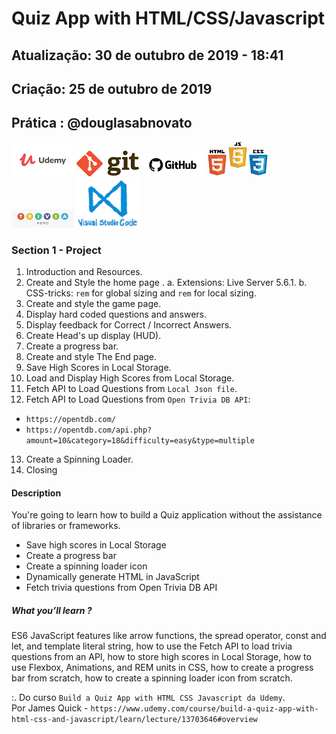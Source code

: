 # Quiz App with HTML/CSS/Javascript

## Atualização: 30 de outubro de 2019 - 18:41
## Criação: 25 de outubro de 2019
## Prática : @douglasabnovato

![Udemy](/images/logo-udemy.png)
![Git](/images/logo-git.png)
![GitHub](/images/logo-github.png)
![HTML/CSS/JS](/images/logo-html-css-js.jpeg)
![TRIVIA](/images/logo-trivia.jpg)
![VSCode](/images/logo-VSCode.png) 

### Section 1 - Project
1. Introduction and Resources. 
2. Create and Style the home page .
a. Extensions: Live Server 5.6.1.
b. CSS-tricks: `rem` for global sizing and `rem` for local sizing.
3. Create and style the game page.
4. Display hard coded questions and answers.
5. Display feedback for Correct / Incorrect Answers.
6. Create Head's up display (HUD).
7. Create a progress bar.
8. Create and style The End page.
9. Save High Scores in Local Storage. 
10. Load and Display High Scores from Local Storage. 
11. Fetch API to Load Questions from `Local Json file`.
12. Fetch API to Load Questions from `Open Trivia DB API`:<br>
- `https://opentdb.com/`
- `https://opentdb.com/api.php?amount=10&category=18&difficulty=easy&type=multiple`
13. Create a Spinning Loader. 
14. Closing

#### Description

You're going to learn how to build a Quiz application without the assistance of libraries or frameworks. 

- Save high scores in Local Storage
- Create a progress bar
- Create a spinning loader icon
- Dynamically generate HTML in JavaScript
- Fetch trivia questions from Open Trivia DB API

##### What you’ll learn ?

ES6 JavaScript features like arrow functions, the spread operator, const and let, and template literal string, how to use the Fetch API to load trivia questions from an API, how to store high scores in Local Storage, how to use Flexbox, Animations, and REM units in CSS, how to create a progress bar from scratch, how to create a spinning loader icon from scratch.

:. Do curso `Build a Quiz App with HTML CSS Javascript da Udemy`.<br>
Por James Quick - `https://www.udemy.com/course/build-a-quiz-app-with-html-css-and-javascript/learn/lecture/13703646#overview`